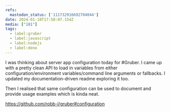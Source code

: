 ```yaml
---
refs:
  mastodon_status: ['111732916692704044']
date: 2024-01-10T17:50:07.154Z
media: ["181"]
tags:
  - label:gruber
  - label:javascript
  - label:nodejs
  - label:deno
---
```


I was thinking about server app configuration today for #Gruber. I came up with a pretty clean API to load in variables from either configuration/environment variables/command line arguments or fallbacks. I updated my documentation-driven readme exploring it too.

Then I realised that same configuration can be used to document and provide usage examples which is kinda neat.

https://github.com/robb-j/gruber#configuration

